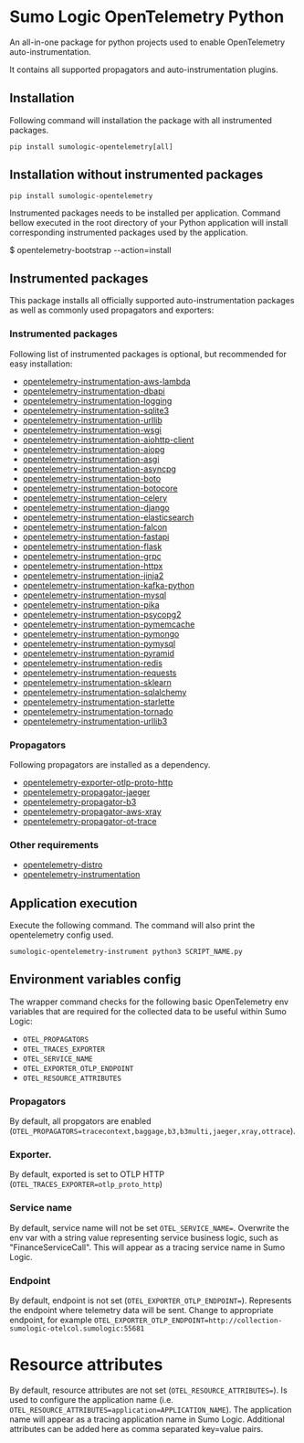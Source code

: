 # Sumo Logic OpenTelemetry Python

An all-in-one package for python projects used to enable OpenTelemetry auto-instrumentation.

It contains all supported propagators and auto-instrumentation plugins.

## Installation

Following command will installation the package with all instrumented packages.

```
pip install sumologic-opentelemetry[all]
```

## Installation without instrumented packages

```
pip install sumologic-opentelemetry
```

Instrumented packages needs to be installed per application.
Command bellow executed in the root directory of your Python application will install corresponding instrumented packages used by the application.

$ opentelemetry-bootstrap --action=install

## Instrumented packages

This package installs all officially supported auto-instrumentation packages as well as commonly used propagators and exporters:

### Instrumented packages
Following list of instrumented packages is optional, but recommended for easy installation:
- [opentelemetry-instrumentation-aws-lambda](https://pypi.org/project/opentelemetry-instrumentation-aws-lambda/)
- [opentelemetry-instrumentation-dbapi](https://pypi.org/project/opentelemetry-instrumentation-dbapi)
- [opentelemetry-instrumentation-logging](https://pypi.org/project/opentelemetry-instrumentation-logging)
- [opentelemetry-instrumentation-sqlite3](https://pypi.org/project/opentelemetry-instrumentation-sqlite3)
- [opentelemetry-instrumentation-urllib](https://pypi.org/project/opentelemetry-instrumentation-urllib)
- [opentelemetry-instrumentation-wsgi](https://pypi.org/project/opentelemetry-instrumentation-wsgi)
- [opentelemetry-instrumentation-aiohttp-client](https://pypi.org/project/opentelemetry-instrumentation-aiohttp-client)
- [opentelemetry-instrumentation-aiopg](https://pypi.org/project/opentelemetry-instrumentation-aiopg)
- [opentelemetry-instrumentation-asgi](https://pypi.org/project/opentelemetry-instrumentation-asgi)
- [opentelemetry-instrumentation-asyncpg](https://pypi.org/project/opentelemetry-instrumentation-asyncpg)
- [opentelemetry-instrumentation-boto](https://pypi.org/project/opentelemetry-instrumentation-boto)
- [opentelemetry-instrumentation-botocore](https://pypi.org/project/opentelemetry-instrumentation-botocore)
- [opentelemetry-instrumentation-celery](https://pypi.org/project/opentelemetry-instrumentation-celery)
- [opentelemetry-instrumentation-django](https://pypi.org/project/opentelemetry-instrumentation-django)
- [opentelemetry-instrumentation-elasticsearch](https://pypi.org/project/opentelemetry-instrumentation-elasticsearch)
- [opentelemetry-instrumentation-falcon](https://pypi.org/project/opentelemetry-instrumentation-falcon)
- [opentelemetry-instrumentation-fastapi](https://pypi.org/project/opentelemetry-instrumentation-fastapi)
- [opentelemetry-instrumentation-flask](https://pypi.org/project/opentelemetry-instrumentation-flask)
- [opentelemetry-instrumentation-grpc](https://pypi.org/project/opentelemetry-instrumentation-grpc)
- [opentelemetry-instrumentation-httpx](https://pypi.org/project/opentelemetry-instrumentation-httpx)
- [opentelemetry-instrumentation-jinja2](https://pypi.org/project/opentelemetry-instrumentation-jinja2)
- [opentelemetry-instrumentation-kafka-python](https://pypi.org/project/opentelemetry-instrumentation-kafka-python)
- [opentelemetry-instrumentation-mysql](https://pypi.org/project/opentelemetry-instrumentation-mysql)
- [opentelemetry-instrumentation-pika](https://pypi.org/project/opentelemetry-instrumentation-pika)
- [opentelemetry-instrumentation-psycopg2](https://pypi.org/project/opentelemetry-instrumentation-psycopg2)
- [opentelemetry-instrumentation-pymemcache](https://pypi.org/project/opentelemetry-instrumentation-pymemcache)
- [opentelemetry-instrumentation-pymongo](https://pypi.org/project/opentelemetry-instrumentation-pymongo)
- [opentelemetry-instrumentation-pymysql](https://pypi.org/project/opentelemetry-instrumentation-pymysql)
- [opentelemetry-instrumentation-pyramid](https://pypi.org/project/opentelemetry-instrumentation-pyramid)
- [opentelemetry-instrumentation-redis](https://pypi.org/project/opentelemetry-instrumentation-redis)
- [opentelemetry-instrumentation-requests](https://pypi.org/project/opentelemetry-instrumentation-requests)
- [opentelemetry-instrumentation-sklearn](https://pypi.org/project/opentelemetry-instrumentation-sklearn)
- [opentelemetry-instrumentation-sqlalchemy](https://pypi.org/project/opentelemetry-instrumentation-sqlalchemy)
- [opentelemetry-instrumentation-starlette](https://pypi.org/project/opentelemetry-instrumentation-starlette)
- [opentelemetry-instrumentation-tornado](https://pypi.org/project/opentelemetry-instrumentation-tornado)
- [opentelemetry-instrumentation-urllib3](https://pypi.org/project/opentelemetry-instrumentation-urllib3)

### Propagators

Following propagators are installed as a dependency.

- [opentelemetry-exporter-otlp-proto-http](https://pypi.org/project/opentelemetry-exporter-otlp-proto-http/)
- [opentelemetry-propagator-jaeger](https://pypi.org/project/opentelemetry-propagator-jaeger/)
- [opentelemetry-propagator-b3](https://pypi.org/project/opentelemetry-propagator-b3/)
- [opentelemetry-propagator-aws-xray](https://pypi.org/project/opentelemetry-propagator-aws-xray/)
- [opentelemetry-propagator-ot-trace](https://pypi.org/project/opentelemetry-propagator-ot-trace/)

### Other requirements

- [opentelemetry-distro](https://pypi.org/project/opentelemetry-distro/)
- [opentelemetry-instrumentation](https://pypi.org/project/opentelemetry-instrumentation/)

## Application execution

Execute the following command. The command will also print the opentelemetry config used.

```
sumologic-opentelemetry-instrument python3 SCRIPT_NAME.py
```

## Environment variables config

The wrapper command checks for the following basic OpenTelemetry env variables that are required for the collected data to be useful within Sumo Logic:

- `OTEL_PROPAGATORS`
- `OTEL_TRACES_EXPORTER`
- `OTEL_SERVICE_NAME`
- `OTEL_EXPORTER_OTLP_ENDPOINT`
- `OTEL_RESOURCE_ATTRIBUTES`

### Propagators

By default, all propgators are enabled (`OTEL_PROPAGATORS=tracecontext,baggage,b3,b3multi,jaeger,xray,ottrace`).

### Exporter.

By default, exported is set to OTLP HTTP (`OTEL_TRACES_EXPORTER=otlp_proto_http`)

### Service name

By default, service name will not be set `OTEL_SERVICE_NAME=`. Overwrite the env var with a string value representing service business logic, such as "FinanceServiceCall". This will appear as a tracing service name in Sumo Logic.
### Endpoint

By default, endpoint is not set (`OTEL_EXPORTER_OTLP_ENDPOINT=`). Represents the endpoint where telemetry data will be sent.
Change to appropriate endpoint, for example `OTEL_EXPORTER_OTLP_ENDPOINT=http://collection-sumologic-otelcol.sumologic:55681`

# Resource attributes

By default, resource attributes are not set (`OTEL_RESOURCE_ATTRIBUTES=`).
Is used to configure the application name (i.e. `OTEL_RESOURCE_ATTRIBUTES=application=APPLICATION_NAME`).
The application name will appear as a tracing application name in Sumo Logic.
Additional attributes can be added here as comma separated key=value pairs.
